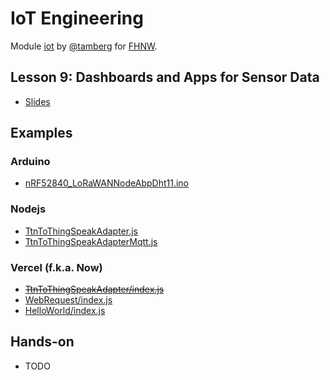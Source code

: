 # IoT Engineering
Module [iot](https://www.fhnw.ch/de/studium/module/9280188) by [@tamberg](https://twitter.com/tamberg) for [FHNW](https://www.fhnw.ch/).

## Lesson 9: Dashboards and Apps for Sensor Data
- [Slides](http://www.tamberg.org/fhnw/2024/hs/IoT09Dashboards.pdf)

## Examples
### Arduino
- [nRF52840_LoRaWANNodeAbpDht11.ino](Arduino/nRF52840_LoRaWANNodeAbpDht11/nRF52840_LoRaWANNodeAbpDht11.ino)

### Nodejs
- [TtnToThingSpeakAdapter.js](Nodejs/TtnToThingSpeakAdapter.js)
- [TtnToThingSpeakAdapterMqtt.js](Nodejs/TtnToThingSpeakAdapterMqtt.js)

### Vercel (f.k.a. Now)
- <s>[TtnToThingSpeakAdapter/index.js](Now/TtnToThingSpeakAdapter/index.js)</s>
- [WebRequest/index.js](Now/WebRequest/index.js)
- [HelloWorld/index.js](Now/HelloWorld/index.js)

## Hands-on
- TODO
